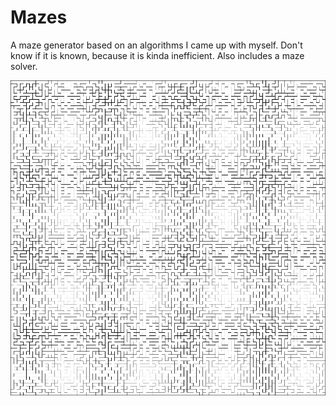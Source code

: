 # Mazes

A maze generator based on an algorithms I came up with myself. Don't know if it is known, because it is kinda inefficient. Also includes a maze solver.

![example](https://github.com/41pha1/Mazes/blob/main/Maze100x100.png?width=200)
